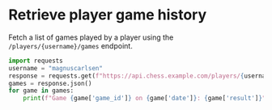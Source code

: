 # Retrieve player game history

Fetch a list of games played by a player using the `/players/{username}/games` endpoint.

```python
import requests
username = "magnuscarlsen"
response = requests.get(f"https://api.chess.example.com/players/{username}/games?limit=5")
games = response.json()
for game in games:
    print(f"Game {game['game_id']} on {game['date']}: {game['result']}")
```
